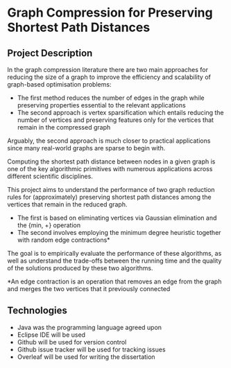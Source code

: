 # Graph Compression for Preserving Shortest Path Distances
## Project Description
In the graph compression literature there are two main approaches for reducing the size of a graph to improve the efficiency and scalability of graph-based optimisation problems:
 - The first method reduces the number of edges in the graph while preserving properties essential to the relevant applications
 - The second approach is vertex sparsification which entails reducing the number of vertices and preserving features only for the vertices that remain in the compressed graph  
  
Arguably, the second approach is much closer to practical applications since many real-world graphs are sparse to begin with.  
  
Computing the shortest path distance between nodes in a given graph is one of the key algorithmic primitives with numerous applications across different scientific disciplines.  
  
This project aims to understand the performance of two graph reduction rules for (approximately) preserving shortest path distances among the vertices that remain in the reduced graph.
 - The first is based on eliminating vertices via Gaussian elimination and the {min, +} operation
 - The second involves employing the minimum degree heuristic together with random edge contractions*  
  
The goal is to empirically evaluate the performance of these algorithms, as well as understand the trade-offs between the running time and the quality of the solutions produced by these two algorithms.  
  
  
*An edge contraction is an operation that removes an edge from the graph and merges the two vertices that it previously connected  
  
  
## Technologies
 - Java was the programming language agreed upon
 - Eclipse IDE will be used
 - Github will be used for version control
 - Github issue tracker will be used for tracking issues
 - Overleaf will be used for writing the dissertation
